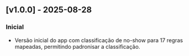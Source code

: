 ## [v1.0.0] - 2025-08-28
### Inicial
- Versão inicial do app com classificação de no-show para 17 regras mapeadas, permitindo padronisar a classificação.
